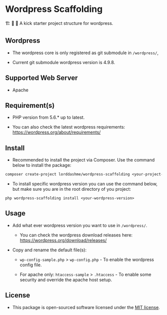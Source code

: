 # Wordpress Scaffolding

:building_construction: :construction: :construction_worker: A kick starter project structure for wordpress.

## Wordpress

- The wordpress core is only registered as git submodule in ```/wordpress/```, 

- Current git submodule wordpress version is 4.9.8.

## Supported Web Server

- Apache

## Requirement(s)

- PHP version from 5.6.* up to latest.

- You can also check the latest wordpress requirements: <https://wordpress.org/about/requirements/>

## Install

- Recommended to install the project via Composer. Use the command below to install the package:

```txt
composer create-project lorddashme/wordpress-scaffolding <your-project-name>
```

- To install specific wordpress version you can use the command below, but make sure you are in the root directory of you project:

```text
php wordpress-scaffolding install <your-wordpress-version>
```

## Usage

- Add what ever wordpress version you want to use in ```/wordpress/```.

  - You can check the wordpress download releases here: https://wordpress.org/download/releases/

- Copy and rename the default file(s):

  - ```wp-config-sample.php``` > ```wp-config.php``` - To enable the wordpress config file.

  - For apache only: ```htaccess-sample``` > ```.htaccess``` - To enable some security and override the apache host setup.

## License

- This package is open-sourced software licensed under the [MIT license](https://opensource.org/licenses/MIT).
